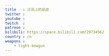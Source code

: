 ```yaml
---
title   : 沙浜上的足迹
twitter :
youtube :
twitch  :
patreon :
bilibili: https://space.bilibili.com/29734562
country : cn
weapons :
    - light-bowgun
---
```

